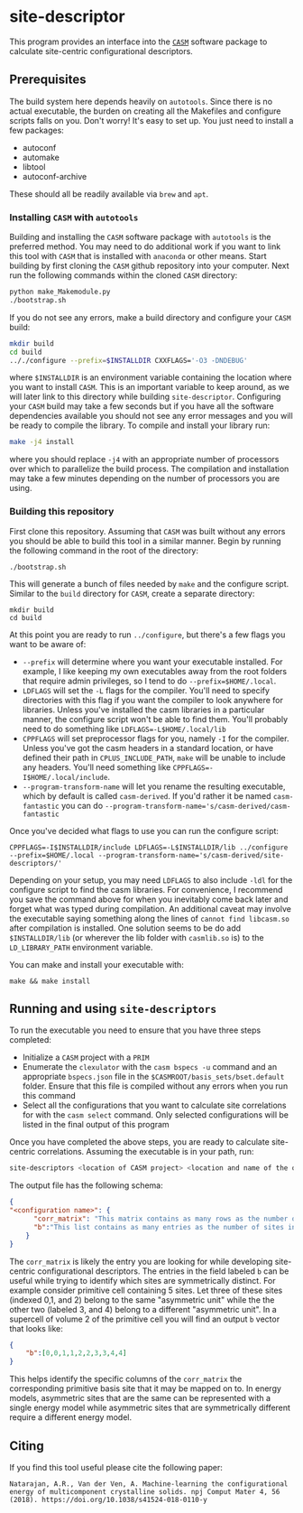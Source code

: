 # site-descriptor

This program provides an interface into the [```CASM```](https://github.com/prisms-center/CASMcode) software package to calculate site-centric configurational descriptors. 

## Prerequisites

The build system here depends heavily on ```autotools```. Since there is no actual executable, the burden on creating all the Makefiles and configure scripts falls on you. Don't worry! It's easy to set up. You just need to install a few packages:

* autoconf
* automake
* libtool
* autoconf-archive

These should all be readily available via ```brew``` and ```apt```.

### Installing ```CASM``` with ```autotools```

Building and installing the ```CASM``` software package with ```autotools``` is the preferred method. You may need to do additional work if you want to link this tool with ```CASM``` that is installed with ```anaconda``` or other means. Start building by first cloning the ```CASM``` github repository into your computer. Next run the following commands within the cloned ```CASM``` directory:

``` sh
python make_Makemodule.py
./bootstrap.sh
```
If you do not see any errors, make a build directory and configure your ```CASM``` build:

``` sh
mkdir build
cd build
.././configure --prefix=$INSTALLDIR CXXFLAGS='-O3 -DNDEBUG'
```

where ```$INSTALLDIR``` is an environment variable containing the location where you want to install ```CASM```. This is an important variable to keep around, as we will later link to this directory while building ```site-descriptor```. Configuring your ```CASM``` build may take a few seconds but if you have all the software dependencies available you should not see any error messages and you will be ready to compile the library. To compile and install your library run:

``` sh
make -j4 install
```
where you should replace ```-j4``` with an appropriate number of processors over which to parallelize the build process. The compilation and installation may take a few minutes depending on the number of processors you are using. 

### Building this repository

First clone this repository. Assuming that ```CASM``` was built without any errors you should be able to build this tool in a similar manner. Begin by running the following command in the root of the directory:
```
./bootstrap.sh
```
This will generate a bunch of files needed by ```make``` and the configure script. Similar to the ```build``` directory for ```CASM```, create a separate directory:
```
mkdir build
cd build
```
At this point you are ready to run ```../configure```, but there's a few flags you want to be aware of:
* ```--prefix``` will determine where you want your executable installed. For example, I like keeping my own executables away from the root folders that require admin privileges, so I tend to do ```--prefix=$HOME/.local```.
* ```LDFLAGS``` will set the ```-L``` flags for the compiler. You'll need to specify directories with this flag if you want the compiler to look anywhere for libraries. Unless you've installed the casm libraries in a particular manner, the configure script won't be able to find them. You'll probably need to do something like ```LDFLAGS=-L$HOME/.local/lib```
* ```CPPFLAGS``` will set preprocessor flags for you, namely ```-I``` for the compiler. Unless you've got the casm headers in a standard location, or have defined their path in ```CPLUS_INCLUDE_PATH```, ```make``` will be unable to include any headers. You'll need something like ```CPPFLAGS=-I$HOME/.local/include```.
* ```--program-transform-name``` will let you rename the resulting executable, which by default is called ```casm-derived```. If you'd rather it be named ```casm-fantastic``` you can do ```--program-transform-name='s/casm-derived/casm-fantastic```

Once you've decided what flags to use you can run the configure script:
```
CPPFLAGS=-I$INSTALLDIR/include LDFLAGS=-L$INSTALLDIR/lib ../configure --prefix=$HOME/.local --program-transform-name='s/casm-derived/site-descriptors/'
```
Depending on your setup, you may need ```LDFLAGS``` to also include ```-ldl``` for the configure script to find the casm libraries.
For convenience, I recommend you save the command above for when you inevitably come back later and forget what was typed during compilation.
An additional caveat may involve the executable saying something along the lines of ```cannot find libcasm.so``` after compilation is installed.
One solution seems to be do add ```$INSTALLDIR/lib``` (or wherever the lib folder with ```casmlib.so``` is) to the ```LD_LIBRARY_PATH``` environment variable.

You can make and install your executable with:
```
make && make install
```

## Running and using ```site-descriptors```

To run the executable you need to ensure that you have three steps completed:
* Initialize a ```CASM``` project with a ```PRIM```
* Enumerate the ```clexulator``` with the ```casm bspecs -u``` command and an appropriate ```bspecs.json``` file in the ```$CASMROOT/basis_sets/bset.default``` folder. Ensure that this file is compiled without any errors when you run this command
* Select all the configurations that you want to calculate site correlations for with the ```casm select``` command. Only selected configurations will be listed in the final output of this program

Once you have completed the above steps, you are ready to calculate site-centric correlations. Assuming the executable is in your path, run:

``` sh
site-descriptors <location of CASM project> <location and name of the output file>
```

The output file has the following schema:

``` json
{
"<configuration name>": {
      "corr_matrix": "This matrix contains as many rows as the number of basis functions in your project and as many columns as the number of sites in the configuration unit cell",
      "b":"This list contains as many entries as the number of sites in the configuration supercell. Each entry indicates the basis site index in the prim of the atom in the supercell"
    }
}
```

The ```corr_matrix``` is likely the entry you are looking for while developing site-centric configurational descriptors. The entries in the field labeled ```b``` can be useful while trying to identify which sites are symmetrically distinct. For example consider primitive cell containing 5 sites. Let three of these sites (indexed 0,1, and 2) belong to the same "asymmetric unit" while the the other two (labeled 3, and 4) belong to a different "asymmetric unit". In a supercell of volume 2 of the primitive cell you will find an output ```b``` vector that looks like:

``` json
{
    "b":[0,0,1,1,2,2,3,3,4,4]
}
```
This helps identify the specific columns of the ```corr_matrix``` the corresponding primitive basis site that it may be mapped on to. In energy models, asymmetric sites that are the same can be represented with a single energy model while asymmetric sites that are symmetrically different require a different energy model.


## Citing
If you find this tool useful please cite the following paper:

```
Natarajan, A.R., Van der Ven, A. Machine-learning the configurational energy of multicomponent crystalline solids. npj Comput Mater 4, 56 (2018). https://doi.org/10.1038/s41524-018-0110-y
```

